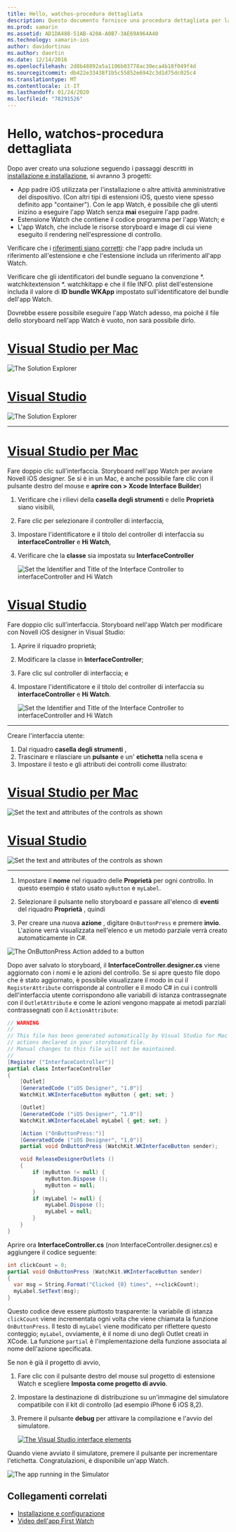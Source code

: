 ```yaml
---
title: Hello, watchos-procedura dettagliata
description: Questo documento fornisce una procedura dettagliata per la creazione di una semplice applicazione watchos con Novell. Viene descritto come lavorare sia in Visual Studio che in Visual Studio per Mac, utilizzare gli storyboard e rispondere agli eventi nel codice.
ms.prod: xamarin
ms.assetid: AD1DA488-51AB-420A-A0B7-3AE69A964A40
ms.technology: xamarin-ios
author: davidortinau
ms.author: daortin
ms.date: 12/14/2016
ms.openlocfilehash: 2d8b48892a5a1106b03778ac30eca4b18f049f4d
ms.sourcegitcommit: db422e33438f1b5c55852e6942c3d1d75dc025c4
ms.translationtype: MT
ms.contentlocale: it-IT
ms.lasthandoff: 01/24/2020
ms.locfileid: "78291526"
---
```

# <a name="hello-watchos--walkthrough"></a>Hello, watchos-procedura dettagliata

Dopo aver creato una soluzione seguendo i passaggi descritti in [installazione e installazione](~/ios/watchos/get-started/installation.md), si avranno 3 progetti:

- App padre iOS utilizzata per l'installazione o altre attività amministrative del dispositivo. (Con altri tipi di estensioni iOS, questo viene spesso definito app "container"). Con le app Watch, è possibile che gli utenti inizino a eseguire l'app Watch senza **mai** eseguire l'app padre.
- Estensione Watch che contiene il codice programma per l'app Watch; e
- L'app Watch, che include le risorse storyboard e image di cui viene eseguito il rendering nell'espressione di controllo.

Verificare che i [riferimenti siano corretti](~/ios/watchos/get-started/project-references.md): che l'app padre includa un riferimento all'estensione e che l'estensione includa un riferimento all'app Watch.

Verificare che gli identificatori del bundle seguano la convenzione \*. watchkitextension \*. watchkitapp e che il file INFO. plist dell'estensione includa il valore di **ID bundle WKApp** impostato sull'identificatore del bundle dell'app Watch.

Dovrebbe essere possibile eseguire l'app Watch adesso, ma poiché il file dello storyboard nell'app Watch è vuoto, non sarà possibile dirlo.

# <a name="visual-studio-for-mac"></a>[Visual Studio per Mac](#tab/macos)

![](hello-watch-images/projectstructure.png "The Solution Explorer")

# <a name="visual-studio"></a>[Visual Studio](#tab/windows)

![](hello-watch-images/vs-projectstructure.png "The Solution Explorer")

-----

# <a name="visual-studio-for-mac"></a>[Visual Studio per Mac](#tab/macos)

Fare doppio clic sull'interfaccia. Storyboard nell'app Watch per avviare Novell iOS designer. Se si è in un Mac, è anche possibile fare clic con il pulsante destro del mouse e **aprire con > Xcode Interface Builder**)

1. Verificare che i rilievi della **casella degli strumenti** e delle **Proprietà** siano visibili,
1. Fare clic per selezionare il controller di interfaccia,
1. Impostare l'identificatore e il titolo del controller di interfaccia su **interfaceController** e **Hi Watch**,
1. Verificare che la **classe** sia impostata su **InterfaceController**

    ![](hello-watch-images/interfacecontrollerattributes.png "Set the Identifier and Title of the Interface Controller to interfaceController and Hi Watch")

# <a name="visual-studio"></a>[Visual Studio](#tab/windows)

Fare doppio clic sull'interfaccia. Storyboard nell'app Watch per modificare con Novell iOS designer in Visual Studio:

1. Aprire il riquadro proprietà;
1. Modificare la classe in **InterfaceController**;
1. Fare clic sul controller di interfaccia; e
1. Impostare l'identificatore e il titolo del controller di interfaccia su **interfaceController** e **Hi Watch**.

    ![](hello-watch-images/vs-interfacecontrollerattributes.png "Set the Identifier and Title of the Interface Controller to interfaceController and Hi Watch")

-----

Creare l'interfaccia utente:

1. Dal riquadro **casella degli strumenti** ,
1. Trascinare e rilasciare un **pulsante** e un' **etichetta** nella scena e
1. Impostare il testo e gli attributi dei controlli come illustrato:

# <a name="visual-studio-for-mac"></a>[Visual Studio per Mac](#tab/macos)

![](hello-watch-images/draganddrop.png "Set the text and attributes of the controls as shown")

# <a name="visual-studio"></a>[Visual Studio](#tab/windows)

![](hello-watch-images/vs-draganddrop.png "Set the text and attributes of the controls as shown")

-----

1. Impostare il **nome** nel riquadro delle **Proprietà** per ogni controllo. In questo esempio è stato usato `myButton` e `myLabel`.

1. Selezionare il pulsante nello storyboard e passare all'elenco di **eventi** del riquadro **Proprietà** , quindi

1. Per creare una nuova **azione** , digitare `OnButtonPress` e premere **invio**.
  L'azione verrà visualizzata nell'elenco e un metodo parziale verrà creato automaticamente in C#.

![](hello-watch-images/buttonaction.png "The OnButtonPress Action added to a button")

Dopo aver salvato lo storyboard, il **InterfaceController.designer.cs** viene aggiornato con i nomi e le azioni del controllo. Se si apre questo file dopo che è stato aggiornato, è possibile visualizzare il modo in cui il `RegisterAttribute` corrisponde al controller e il modo C# in cui i controlli dell'interfaccia utente corrispondono alle variabili di istanza contrassegnate con il `OutletAttribute` e come le azioni vengono mappate ai metodi parziali contrassegnati con il `ActionAttribute`:

```csharp
// WARNING
//
// This file has been generated automatically by Visual Studio for Mac from the outlets and
// actions declared in your storyboard file.
// Manual changes to this file will not be maintained.
//
[Register ("InterfaceController")]
partial class InterfaceController
{
    [Outlet]
    [GeneratedCode ("iOS Designer", "1.0")]
    WatchKit.WKInterfaceButton myButton { get; set; }

    [Outlet]
    [GeneratedCode ("iOS Designer", "1.0")]
    WatchKit.WKInterfaceLabel myLabel { get; set; }

    [Action ("OnButtonPress:")]
    [GeneratedCode ("iOS Designer", "1.0")]
    partial void OnButtonPress (WatchKit.WKInterfaceButton sender);

    void ReleaseDesignerOutlets ()
    {
        if (myButton != null) {
            myButton.Dispose ();
            myButton = null;
        }
        if (myLabel != null) {
            myLabel.Dispose ();
            myLabel = null;
        }
    }
}
```

Aprire ora **InterfaceController.cs** (*non* InterfaceController.designer.cs) e aggiungere il codice seguente:

```csharp
int clickCount = 0;
partial void OnButtonPress (WatchKit.WKInterfaceButton sender)
{
  var msg = String.Format("Clicked {0} times", ++clickCount);
  myLabel.SetText(msg);
}
```

Questo codice deve essere piuttosto trasparente: la variabile di istanza `clickCount` viene incrementata ogni volta che viene chiamata la funzione `OnButtonPress`. Il testo di `myLabel` viene modificato per riflettere questo conteggio; `myLabel`, ovviamente, è il nome di uno degli Outlet creati in XCode. La funzione `partial` è l'implementazione della funzione associata al nome dell'azione specificata.

Se non è già il progetto di avvio,

1. Fare clic con il pulsante destro del mouse sul progetto di estensione Watch e scegliere **Imposta come progetto di avvio**.

1. Impostare la destinazione di distribuzione su un'immagine del simulatore compatibile con il kit di controllo (ad esempio iPhone 6 iOS 8,2).

1. Premere il pulsante **debug** per attivare la compilazione e l'avvio del simulatore.

    [![](hello-watch-images/readytodebug-sml.png "The Visual Studio interface elements")](hello-watch-images/readytodebug.png#lightbox)

Quando viene avviato il simulatore, premere il pulsante per incrementare l'etichetta.
Congratulazioni, è disponibile un'app Watch.

![](hello-watch-images/running.png "The app running in the Simulator")

## <a name="related-links"></a>Collegamenti correlati

- [Installazione e configurazione](~/ios/watchos/get-started/installation.md)
- [Video dell'app First Watch](https://blog.xamarin.com/your-first-watch-kit-app/)
